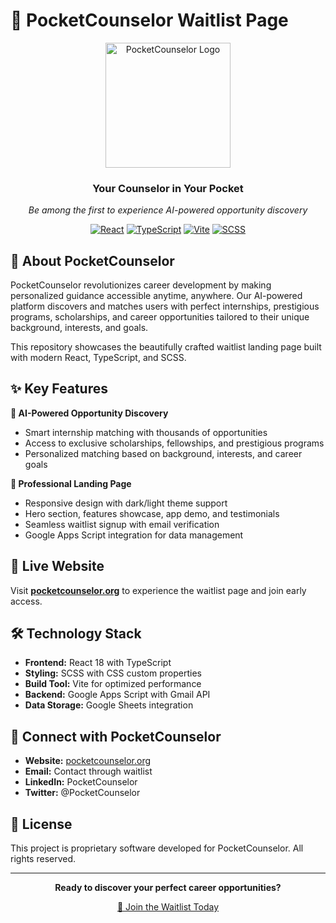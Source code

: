 # 🌟 PocketCounselor Waitlist Page

<div align="center">
  <img src="public/images/PC-WhiteBackground.png" alt="PocketCounselor Logo" width="200" />
  
  <h3>Your Counselor in Your Pocket</h3>
  <p><em>Be among the first to experience AI-powered opportunity discovery</em></p>
  
  [![React](https://img.shields.io/badge/React-18-blue?style=for-the-badge&logo=react)](https://reactjs.org/)
  [![TypeScript](https://img.shields.io/badge/TypeScript-5-blue?style=for-the-badge&logo=typescript)](https://www.typescriptlang.org/)
  [![Vite](https://img.shields.io/badge/Vite-5-purple?style=for-the-badge&logo=vite)](https://vitejs.dev/)
  [![SCSS](https://img.shields.io/badge/SCSS-Styling-pink?style=for-the-badge&logo=sass)](https://sass-lang.com/)
</div>

## 📖 About PocketCounselor

PocketCounselor revolutionizes career development by making personalized guidance accessible anytime, anywhere. Our AI-powered platform discovers and matches users with perfect internships, prestigious programs, scholarships, and career opportunities tailored to their unique background, interests, and goals.

This repository showcases the beautifully crafted waitlist landing page built with modern React, TypeScript, and SCSS.

## ✨ Key Features

**🎯 AI-Powered Opportunity Discovery**

- Smart internship matching with thousands of opportunities
- Access to exclusive scholarships, fellowships, and prestigious programs
- Personalized matching based on background, interests, and career goals

**🎨 Professional Landing Page**

- Responsive design with dark/light theme support
- Hero section, features showcase, app demo, and testimonials
- Seamless waitlist signup with email verification
- Google Apps Script integration for data management

## 🚀 Live Website

Visit **[pocketcounselor.org](https://pocketcounselor.org)** to experience the waitlist page and join early access.

## 🛠 Technology Stack

- **Frontend:** React 18 with TypeScript
- **Styling:** SCSS with CSS custom properties
- **Build Tool:** Vite for optimized performance
- **Backend:** Google Apps Script with Gmail API
- **Data Storage:** Google Sheets integration

## 📱 Connect with PocketCounselor

- **Website:** [pocketcounselor.org](https://pocketcounselor.org)
- **Email:** Contact through waitlist
- **LinkedIn:** PocketCounselor
- **Twitter:** @PocketCounselor

## 📄 License

This project is proprietary software developed for PocketCounselor. All rights reserved.

---

<div align="center">
  <p><strong>Ready to discover your perfect career opportunities?</strong></p>
  <p><a href="https://pocketcounselor.org">🚀 Join the Waitlist Today</a></p>
</div>
